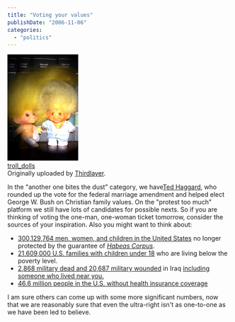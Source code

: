 ```yaml
---
title: "Voting your values"
publishDate: "2006-11-06"
categories: 
  - "politics"
---
```


[![](images/290457982_c5aa285813_m.jpg)](http://www.flickr.com/photos/54325514@N00/290457982/ "photo sharing")  
[troll\_dolls](http://www.flickr.com/photos/54325514@N00/290457982/)  
Originally uploaded by [Thirdlayer](http://www.flickr.com/people/54325514@N00/).

In the "another one bites the dust" category, we have[Ted Haggard](http://www.tedhaggard.com/), who rounded up the vote for the federal marriage amendment and helped elect George W. Bush on Christian family values. On the "protest too much" platform we still have lots of candidates for possible nexts. So if you are thinking of voting the one-man, one-woman ticket tomorrow, consider the sources of your inspiration. Also you might want to think about:

- [300,129,764 men, women, and children in the United States](http://www.census.gov/) no longer protected by the guarantee of [_Habeas Corpus_](http://en.wikipedia.org/wiki/Habeas_corpus).
- [21,609,000 U.S. families with children under 18](http://pubdb3.census.gov/macro/032006/pov/new03_100_01.htm) who are living below the poverty level.
- [2,868 military dead and 20,687 military wounded](http://icasualties.org/oif/) in Iraq [including someone who lived near you.](http://icasualties.org/oif/US_CITY.aspx)
- [46.6 million people in the U.S. without health insurance coverage](http://www.census.gov/hhes/www/hlthins/hlthin05/hlth05asc.html)

I am sure others can come up with some more significant numbers, now that we are reasonably sure that even the ultra-right isn't as one-to-one as we have been led to believe.

